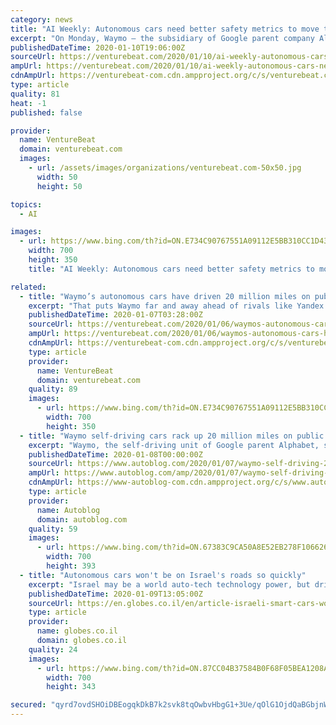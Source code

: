 ```yaml
---
category: news
title: "AI Weekly: Autonomous cars need better safety metrics to move the industry forward"
excerpt: "On Monday, Waymo — the subsidiary of Google parent company Alphabet that’s developing a full-stack driverless vehicle platform — announced that its cars have driven a combined 20 million autonomous miles to date, up from 10 million miles in October 2018. The metric signifies Waymo’s logistical and technological superiority, implied CEO ..."
publishedDateTime: 2020-01-10T19:06:00Z
sourceUrl: https://venturebeat.com/2020/01/10/ai-weekly-autonomous-cars-need-better-safety-metrics-to-move-the-industry-forward/
ampUrl: https://venturebeat.com/2020/01/10/ai-weekly-autonomous-cars-need-better-safety-metrics-to-move-the-industry-forward/amp/
cdnAmpUrl: https://venturebeat-com.cdn.ampproject.org/c/s/venturebeat.com/2020/01/10/ai-weekly-autonomous-cars-need-better-safety-metrics-to-move-the-industry-forward/amp/
type: article
quality: 81
heat: -1
published: false

provider:
  name: VentureBeat
  domain: venturebeat.com
  images:
    - url: /assets/images/organizations/venturebeat.com-50x50.jpg
      width: 50
      height: 50

topics:
  - AI

images:
  - url: https://www.bing.com/th?id=ON.E734C90767551A09112E5BB310CC1D43
    width: 700
    height: 350
    title: "AI Weekly: Autonomous cars need better safety metrics to move the industry forward"

related:
  - title: "Waymo’s autonomous cars have driven 20 million miles on public roads"
    excerpt: "That puts Waymo far and away ahead of rivals like Yandex and Baidu, whose cars had driven over a million miles as of October and ... Waymo revealed that a portion of its self-driving taxis no longer have a safety driver behind the wheel. Completely driverless rides remain available only to a “few hundred” riders in Waymo’s Early Rider ..."
    publishedDateTime: 2020-01-07T03:28:00Z
    sourceUrl: https://venturebeat.com/2020/01/06/waymos-autonomous-cars-have-driven-20-million-miles-on-public-roads/
    ampUrl: https://venturebeat.com/2020/01/06/waymos-autonomous-cars-have-driven-20-million-miles-on-public-roads/amp/
    cdnAmpUrl: https://venturebeat-com.cdn.ampproject.org/c/s/venturebeat.com/2020/01/06/waymos-autonomous-cars-have-driven-20-million-miles-on-public-roads/amp/
    type: article
    provider:
      name: VentureBeat
      domain: venturebeat.com
    quality: 89
    images:
      - url: https://www.bing.com/th?id=ON.E734C90767551A09112E5BB310CC1D43
        width: 700
        height: 350
  - title: "Waymo self-driving cars rack up 20 million miles on public roads"
    excerpt: "Waymo, the self-driving unit of Google parent Alphabet, said its vehicles have now covered more than 20 million miles (32.2 million km) on public roads since its creation in 2009. \"It took us a decade to drive the first 10 million miles but just over one year to complete these last 10 million,\" the company said. Waymo, considered a leader in ..."
    publishedDateTime: 2020-01-08T00:00:00Z
    sourceUrl: https://www.autoblog.com/2020/01/07/waymo-self-driving-20-million-miles/
    ampUrl: https://www.autoblog.com/amp/2020/01/07/waymo-self-driving-20-million-miles/
    cdnAmpUrl: https://www-autoblog-com.cdn.ampproject.org/c/s/www.autoblog.com/amp/2020/01/07/waymo-self-driving-20-million-miles/
    type: article
    provider:
      name: Autoblog
      domain: autoblog.com
    quality: 59
    images:
      - url: https://www.bing.com/th?id=ON.67383C9CA50A8E52EB278F106626C649
        width: 700
        height: 393
  - title: "Autonomous cars won't be on Israel's roads so quickly"
    excerpt: "Israel may be a world auto-tech technology power, but driverless cars face many regulatory obstacles ... and the local branches of multinationals are making presentations at the exhibition in sensors, connectivity, artificial intelligence, improved quality of life in vehicles, and autonomous driving. Mobileye, the leading Israeli company ..."
    publishedDateTime: 2020-01-09T13:05:00Z
    sourceUrl: https://en.globes.co.il/en/article-israeli-smart-cars-wont-be-on-the-roads-so-quickly-1001314297
    type: article
    provider:
      name: globes.co.il
      domain: globes.co.il
    quality: 24
    images:
      - url: https://www.bing.com/th?id=ON.87CC04B37584B0F68F05BEA1208A9278
        width: 700
        height: 343

secured: "qyrd7ovdSHOiDBEogqkDkB7k2svk8tqOwbvHbgG1+3Ue/qOlG1OjdQaBGbjnWpisE9dwA409DEDx185GggZNJdu6+U2nfrzioUWXjKEqyARHr2rZKj+zXa0oejPsKWo4IdH4gFOyBbbWWMYZKpvYNRU2VCqTYAMyRLzWnenq9BqsDj/aa6gc2JGpNhnZ++ZpFnR3PHFHrEIHJDFkWt/mWn6TGnt4i9GGvkjQfkUqpk0oumo35M0C+GsymWPTUHiCvKrsCjHuweaqYdC19Geh1A==;M6ycqOdsNv2m+azz+hO6sw=="
---
```


